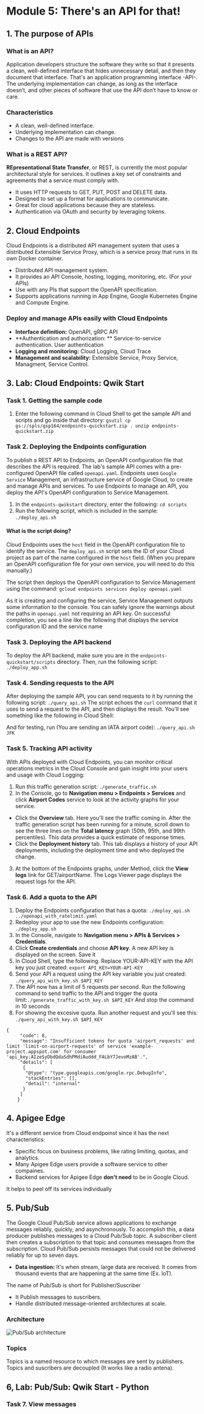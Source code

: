# Module 5: There's an API for that!

## 1. The purpose of APIs

### What is an API?
Application developers structure the software they write so that it presents a clean, well-defined interface that hides unnecessary detail, and then they document that interface. That's an application programming interface -API-.
The underlying implementation can change, as long as the interface doesn’t, and other pieces of software that use the API don’t have to know or care.

### Characteristics
- A clean, well-defined interface.
- Underlying implementation can change.
- Changes to the API are made with versions

### What is a REST API?
**REpresentational State Transfer**, or REST, is currently the most popular architectural style for services. It outlines a key set of constraints and agreements that a service must comply with.

- It uses HTTP requests to GET, PUT, POST and DELETE data.
- Designed to set up a format for applications to communicate.
- Great for cloud applications because they are stateless.
- Authentication via OAuth and security by leveraging tokens.

## 2. Cloud Endpoints
Cloud Endpoints is a distributed API management system that uses a distributed Extensible Service Proxy, which is a service proxy that runs in its own Docker container. 
- Distributed API management system.
- It provides an API Console, hosting, logging, monitoring, etc. (For your APIs)
- Use with any PIs that support the OpenAPI specification.
- Supports applications running in App Engine, Google Kubernetes Engine and Compute Engine.

### Deploy and manage APIs easily with Cloud Endpoints
- **Interface definition:** OpenAPI, gRPC API
- **Authentication and authorization: ** Service-to-service authentication. User authentication
- **Logging and monitoring:** Cloud Logging, Cloud Trace
- **Management and scalability:** Extensible Service, Proxy Service, Managment, Service Control.

## 3. Lab: Cloud Endpoints: Qwik Start

### Task 1. Getting the sample code
1. Enter the following command in Cloud Shell to get the sample API and scripts and go inside that directory:
``gsutil cp gs://spls/gsp164/endpoints-quickstart.zip .
unzip endpoints-quickstart.zip``


### Task 2. Deploying the Endpoints configuration
To publish a REST API to Endpoints, an OpenAPI configuration file that describes the API is required. The lab's sample API comes with a pre-configured OpenAPI file called `openapi.yaml`.
Endpoints uses `Google Service` Management, an infrastructure service of Google Cloud, to create and manage APIs and services. To use Endpoints to manage an API, you deploy the API's OpenAPI configuration to Service Management.
1. In the `endpoints-qwikstart` directory, enter the following:
`cd scripts`
2. Run the following script, which is included in the sample:
`./deploy_api.sh`

 #### What is the script doing?
 Cloud Endpoints uses the `host` field in the OpenAPI configuration file to identify the service. The `deploy_api.sh` script sets the ID of your Cloud project as part of the name configured in the `host` field. (When you prepare an OpenAPI configuration file for your own service, you will need to do this manually.)

The script then deploys the OpenAPI configuration to Service Management using the command: `gcloud endpoints services deploy openapi.yaml`

As it is creating and configuring the service, Service Management outputs some information to the console. You can safely ignore the warnings about the paths in `openapi.yaml` not requiring an API key. On successful completion, you see a line like the following that displays the service configuration ID and the service name


### Task 3. Deploying the API backend
To deploy the API backend, make sure you are in the `endpoints-quickstart/scripts` directory. Then, run the following script:
`./deploy_app.sh`

### Task 4. Sending requests to the API
After deploying the sample API, you can send requests to it by running the following script:
`./query_api.sh`
The script echoes the `curl` command that it uses to send a request to the API, and then displays the result. You'll see something like the following in Cloud Shell:

And for testing, run (You are sending an IATA airport code):
`./query_api.sh JFK`

### Task 5. Tracking API activity
With APIs deployed with Cloud Endpoints, you can monitor critical operations metrics in the Cloud Console and gain insight into your users and usage with Cloud Logging:

1. Run this traffic generation script:
`./generate_traffic.sh`
2. In the Console, go to **Navigation menu > Endpoints > Services** and click **Airport Codes** service to look at the activity graphs for your service.
- Click the **Overview** tab. Here you'll see the traffic coming in. After the traffic generation script has been running for a minute, scroll down to see the three lines on the **Total latency** graph (50th, 95th, and 99th percentiles). This data provides a quick estimate of response times.
- Click the **Deployment history** tab. This tab displays a history of your API deployments, including the deployment time and who deployed the change.
3. At the bottom of the Endpoints graphs, under Method, click the **View logs** link for GET/airportName. The Logs Viewer page displays the request logs for the API.

### Task 6. Add a quota to the API
1. Deploy the Endpoints configuration that has a quota:
`./deploy_api.sh ../openapi_with_ratelimit.yaml`
2. Redeploy your app to use the new Endpoints configuration:
`./deploy_app.sh`
3. In the Console, navigate to **Navigation menu > APIs & Services > Credentials**.
4. Click **Create credentials** and choose **API key**. A new API key is displayed on the screen. Save it
5. In Cloud Shell, type the following. Replace YOUR-API-KEY with the API key you just created:
`export API_KEY=YOUR-API-KEY`
6. Send your API a request using the API key variable you just created:
`./query_api_with_key.sh $API_KEY`
7. The API now has a limit of 5 requests per second. Run the following command to send traffic to the API and trigger the quota limit:`./generate_traffic_with_key.sh $API_KEY`
And stop the command in 10 seconds
8. For showing the excesive quota. Run another request and you'll see this:
`./query_api_with_key.sh $API_KEY`
```
{
     "code": 8,
     "message": "Insufficient tokens for quota 'airport_requests' and limit 'limit-on-airport-requests' of service 'example-project.appspot.com' for consumer 'api_key:AIzeSyDbdQdaSdhPMdiAuddd_FALbY7JevoMzAB'.",
     "details": [
      {
       "@type": "type.googleapis.com/google.rpc.DebugInfo",
       "stackEntries": [],
       "detail": "internal"
      }
     ]
    }
```

## 4. Apigee Edge
It's a different service from Cloud endpoinst since it has the next characteristics:
- Specific focus on business problems, like rating limiting, quotas, and analytics.
- Many Apigee Edge users provide a software service to other compaines.
- Backend services for Apigee Edge **don't need** to be in Google Cloud.

It helps to peel off its services individually


## 5. Pub/Sub
The Google Cloud Pub/Sub service allows applications to exchange messages reliably, quickly, and asynchronously. To accomplish this, a data producer publishes messages to a Cloud Pub/Sub topic. A subscriber client then creates a subscription to that topic and consumes messages from the subscription. Cloud Pub/Sub persists messages that could not be delivered reliably for up to seven days.

- **Data ingestion:** It's when stream, large data are received. It comes from thousand events that are happening at the same time (Ex. IoT). 

The name of Pub/Sub is short for Publisher/Suscriber
- It Publish messages to suscribers.
- Handle distributed message-oriented architectures at scale.

### Architecture
![Pub/Sub architecture](media/2.png)

### Topics
Topics is a named resource to which messages are sent by publishers. Topics and suscribers are decoupled (It works like a radio antena).

## 6, Lab: Pub/Sub: Qwik Start - Python
###


###


###


###


###


###


### Task 7. View messages


###






